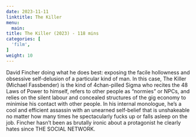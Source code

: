 ```yaml
---
date: 2023-11-11
linktitle: The Killer
menu:
  main:
title: The Killer (2023) - 118 mins
categories: [
  'film',
]
weight: 10
---
```


David Fincher doing what he does best: exposing the facile hollowness and obsessive self-delusion of a particular kind of man. In this case, The Killer (Michael Fassbender) is the kind of 4chan-pilled Sigma who recites the 48 Laws of Power to himself, refers to other people as “normies” or NPCs, and relies on the silent labour and concealed structures of the gig economy to minimise his contact with other people. In his internal monologue, he’s a cool and efficient assassin with an unearned self-belief that is unshakeable no matter how many times he spectacularly fucks up or falls asleep on the job. Fincher hasn’t been as brutally ironic about a protagonist he clearly hates since THE SOCIAL NETWORK.

